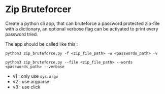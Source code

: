 # Zip Bruteforcer

Create a python cli app, that can bruteforce a password protected zip-file with a dictionary, an optional verbose flag can be activated to print every password tried.

The app should be called like this :

`python3 zip_bruteforce.py -f <zip_file_path> -w <passwords_path> -v`

`python3 zip_bruteforce.py --file <zip_file_path> --words <passwords_path> --verbose`

- v1 : only use `sys.argv`
- v2 : use argparse
- v3 : use click
